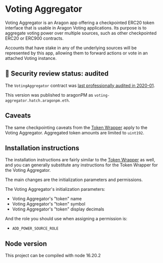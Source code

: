# Voting Aggregator

Voting Aggregator is an Aragon app offering a checkpointed ERC20 token interface that is usable in Aragon Voting applications. Its purpose is to aggregate voting power over multiple sources, such as other checkpointed ERC20 or ERC900 contracts.

Accounts that have stake in any of the underlying sources will be represented by this app, allowing them to forward actions or vote in an attached Voting instance.

## 🚨 Security review status: audited

The `VotingAggregator` contract was [last professionally audited in 2020-01](https://github.com/mixbytes/audits_public/tree/master/Aragon/Voting%20Connectors).

This version was published to aragonPM as `voting-aggregator.hatch.aragonpm.eth`.

## Caveats

The same checkpointing caveats from the [Token Wrapper](https://github.com/aragonone/voting-connectors/tree/master/apps/token-wrapper) apply to the Voting Aggregator. Aggregated token amounts are limited to `uint192`.

## Installation instructions

The installation instructions are fairly similar to the [Token Wrapper](https://github.com/aragonone/voting-connectors/tree/master/apps/token-wrapper) as well, and you can generally substitute any instructions for the Token Wrapper for the Voting Aggregator.

The main changes are the initialization parameters and permissions.

The Voting Aggregator's initialization parameters:

- Voting Aggregator's "token" name
- Voting Aggregator's "token" symbol
- Voting Aggregator's "token" display decimals

And the role you should use when assigning a permission is:

- `ADD_POWER_SOURCE_ROLE`


## Node version

This project can be compiled with node 16.20.2